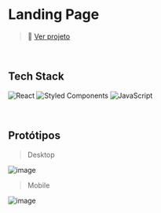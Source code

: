# Landing Page

> 🔗 [Ver projeto](https://maridocesfinos.vercel.app/)

<br>

## Tech Stack
![React](https://img.shields.io/badge/react-%2320232a.svg?style=for-the-badge&logo=react&logoColor=%2361DAFB) ![Styled Components](https://img.shields.io/badge/styled--components-DB7093?style=for-the-badge&logo=styled-components&logoColor=white) ![JavaScript](https://img.shields.io/badge/javascript-%23323330.svg?style=for-the-badge&logo=javascript&logoColor=%23F7DF1E)

<br>

## Protótipos
> Desktop

![image](https://github.com/marcosprofile/maridocesfinos/assets/86635292/60fa2200-b3ba-4852-919e-5436dd1a4d50)

> Mobile

![image](https://github.com/marcosprofile/maridocesfinos/assets/86635292/c14a9c75-a6cd-4343-aa60-eedb86a464f4)
